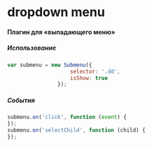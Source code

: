 dropdown menu
=========

#### Плагин для «выпадающего меню»
##### Использование
```javascript
var submenu = new Submenu({
                    selector: '.dd',
                    isShow: true
                });
```
##### События
```javascript
submenu.on('click', function (event) {
});
submenu.on('selectChild', function (child) {
});
```
